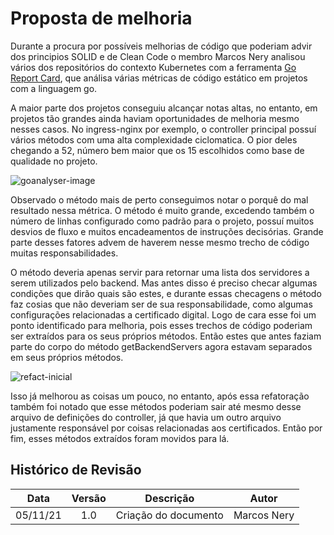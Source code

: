 # Proposta de melhoria 
Durante a procura por possíveis melhorias de código que poderiam advir dos principios SOLID e 
de Clean Code o membro Marcos Nery analisou vários dos repositórios do contexto Kubernetes com a ferramenta [Go Report Card](https://goreportcard.com/), que análisa várias métricas de código estático em projetos com a linguagem go.

A maior parte dos projetos conseguiu alcançar notas altas, no entanto, em projetos tão grandes ainda haviam oportunidades de melhoria mesmo nesses casos. No ingress-nginx por exemplo, o controller principal possuí vários métodos com uma alta complexidade ciclomatica. O pior deles chegando a 52, número bem maior que os 15 escolhidos como base de qualidade no projeto. 

![goanalyser-image](https://gces-kubernetes.github.io/Wiki/assets/sprint5/gocard.png)


Observado o método mais de perto conseguimos notar o porquê do mal resultado nessa métrica. O método é muito grande, excedendo também o número de linhas configurado como padrão para o projeto, possuí muitos desvios de fluxo e muitos encadeamentos de instruções decisórias. Grande parte desses fatores advem de haverem nesse mesmo trecho de código muitas responsabilidades. 

O método deveria apenas servir para retornar uma lista dos servidores a serem utilizados pelo backend. Mas antes disso é preciso checar algumas condições que dirão quais são estes, e durante essas checagens o método faz cosias que não deveriam ser de sua responsabilidade, como algumas configurações relacionadas a certificado digital. Logo de cara esse foi um ponto identificado para melhoria, pois esses trechos de código poderiam ser extraídos para os seus próprios métodos. Então estes que antes faziam parte do corpo do método getBackendServers agora estavam separados em seus próprios métodos. 

![refact-inicial](https://gces-kubernetes.github.io/Wiki/assets/sprint5/refactcontroller.PNG)

Isso já melhorou as coisas um pouco, no entanto, após essa refatoração também foi notado que esse métodos poderiam sair até mesmo desse arquivo de definições do controller, já que havia um outro arquivo justamente responsável por coisas relacionadas aos certificados. Então por fim, esses métodos extraídos foram movidos para lá.

## Histórico de Revisão
|Data|Versão|Descrição|Autor|
|:--:|:--:|:--:|:--:|
|05/11/21|1.0|Criação do documento|Marcos Nery|
